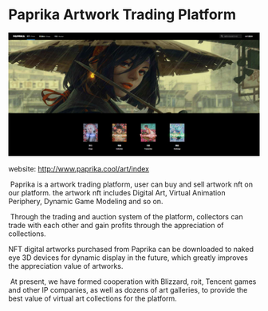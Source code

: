 # Paprika Artwork Trading Platform

![image-20210617103326171](https://github.com/zhouyongxyz/ArtworkNFTContract/blob/master/Paprika.png)

website: http://www.paprika.cool/art/index

​	Paprika is a artwork trading platform, user can buy and sell artwork nft on our platform. the artwork nft includes Digital Art, Virtual Animation Periphery, Dynamic Game Modeling and so on.

​	Through the trading and auction system of the platform, collectors can trade with each other and gain profits through the appreciation of collections.

NFT digital artworks purchased from Paprika can be downloaded to naked eye 3D devices for dynamic display in the future, which greatly improves the appreciation value of artworks.

​	At present, we have formed cooperation with Blizzard, roit, Tencent games and other IP companies, as well as dozens of art galleries, to provide the best value of virtual art collections for the platform.
